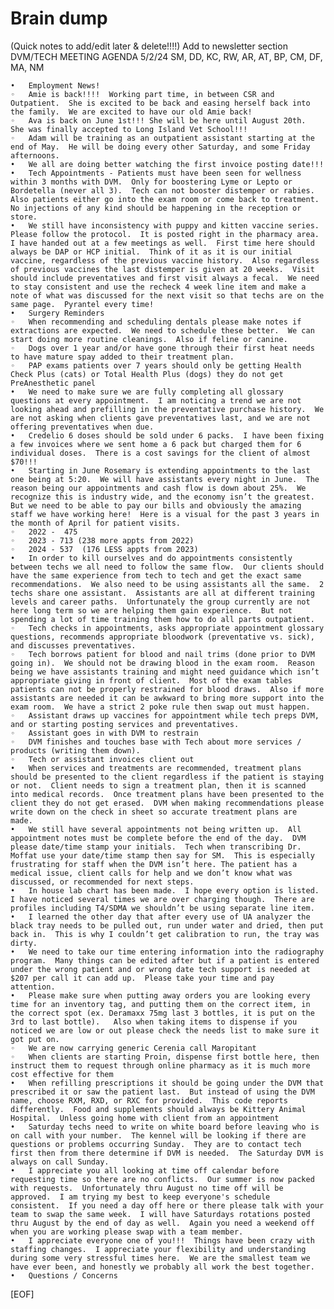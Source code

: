 # Brain dump

(Quick notes to add/edit later & delete!!!!)
Add to newsletter section
DVM/TECH MEETING AGENDA
5/2/24
SM, DD, KC, RW, AR, AT, BP, CM, DF, MA, NM

	•	Employment News!
	◦	Amie is back!!!!  Working part time, in between CSR and Outpatient.  She is excited to be back and easing herself back into the family.  We are excited to have our old Amie back!
	◦	Ava is back on June 1st!!! She will be here until August 20th.  She was finally accepted to Long Island Vet School!!!
	◦	Adam will be training as an outpatient assistant starting at the end of May.  He will be doing every other Saturday, and some Friday afternoons.  
	•	We all are doing better watching the first invoice posting date!!!
	•	Tech Appointments - Patients must have been seen for wellness within 3 months with DVM.  Only for boostering Lyme or Lepto or Bordetella (never all 3).  Tech can not booster distemper or rabies.  Also patients either go into the exam room or come back to treatment.  No injections of any kind should be happening in the reception or store.  
	•	We still have inconsistency with puppy and kitten vaccine series.  Please follow the protocol.  It is posted right in the pharmacy area.  I have handed out at a few meetings as well.  First time here should always be DAP or HCP initial.  Think of it as it is our initial vaccine, regardless of the previous vaccine history.  Also regardless of previous vaccines the last distemper is given at 20 weeks.  Visit should include preventatives and first visit always a fecal.  We need to stay consistent and use the recheck 4 week line item and make a note of what was discussed for the next visit so that techs are on the same page.  Pyrantel every time!
	•	Surgery Reminders
	◦	When recommending and scheduling dentals please make notes if extractions are expected.  We need to schedule these better.  We can start doing more routine cleanings.  Also if feline or canine.  
	◦	Dogs over 1 year and/or have gone through their first heat needs to have mature spay added to their treatment plan.
	◦	PAP exams patients over 7 years should only be getting Health Check Plus (cats) or Total Health Plus (dogs) they do not get PreAnesthetic panel
	•	We need to make sure we are fully completing all glossary questions at every appointment.  I am noticing a trend we are not looking ahead and prefilling in the preventative purchase history.  We are not asking when clients gave preventatives last, and we are not offering preventatives when due.  
	•	Credelio 6 doses should be sold under 6 packs.  I have been fixing a few invoices where we sent home a 6 pack but charged them for 6 individual doses.  There is a cost savings for the client of almost $70!!!
	•	Starting in June Rosemary is extending appointments to the last one being at 5:20.  We will have assistants every night in June.  The reason being our appointments and cash flow is down about 25%.  We recognize this is industry wide, and the economy isn’t the greatest. But we need to be able to pay our bills and obviously the amazing staff we have working here!  Here is a visual for the past 3 years in the month of April for patient visits. 
	◦	2022 -  475
	◦	2023 - 713 (238 more appts from 2022)
	◦	2024 - 537  (176 LESS appts from 2023)
	•	In order to kill ourselves and do appointments consistently between techs we all need to follow the same flow.  Our clients should have the same experience from tech to tech and get the exact same recommendations.  We also need to be using assistants all the same.  2 techs share one assistant.  Assistants are all at different training levels and career paths.  Unfortunately the group currently are not here long term so we are helping them gain experience.  But not spending a lot of time training them how to do all parts outpatient.
	◦	Tech checks in appointments, asks appropriate appointment glossary questions, recommends appropriate bloodwork (preventative vs. sick), and discusses preventatives. 
	◦	Tech borrows patient for blood and nail trims (done prior to DVM going in).  We should not be drawing blood in the exam room.  Reason being we have assistants training and might need guidance which isn’t appropriate giving in front of client.  Most of the exam tables patients can not be properly restrained for blood draws.  Also if more assistants are needed it can be awkward to bring more support into the exam room.  We have a strict 2 poke rule then swap out must happen.  
	◦	Assistant draws up vaccines for appointment while tech preps DVM, and or starting posting services and preventatives.
	◦	Assistant goes in with DVM to restrain
	◦	DVM finishes and touches base with Tech about more services / products (writing them down).
	◦	Tech or assistant invoices client out
	•	When services and treatments are recommended, treatment plans should be presented to the client regardless if the patient is staying or not.  Client needs to sign a treatment plan, then it is scanned into medical records.  Once treatment plans have been presented to the client they do not get erased.  DVM when making recommendations please write down on the check in sheet so accurate treatment plans are made. 
	•	We still have several appointments not being written up.  All appointment notes must be complete before the end of the day.  DVM please date/time stamp your initials.  Tech when transcribing Dr. Moffat use your date/time stamp then say for SM.  This is especially frustrating for staff when the DVM isn’t here. The patient has a medical issue, client calls for help and we don’t know what was discussed, or recommended for next steps.
	•	In house lab chart has been made.  I hope every option is listed.  I have noticed several times we are over charging though.  There are profiles including T4/SDMA we shouldn’t be using separate line item.
	•	I learned the other day that after every use of UA analyzer the black tray needs to be pulled out, run under water and dried, then put back in.  This is why I couldn’t get calibration to run, the tray was dirty. 
	•	We need to take our time entering information into the radiography program.  Many things can be edited after but if a patient is entered under the wrong patient and or wrong date tech support is needed at $207 per call it can add up.  Please take your time and pay attention.  
	•	Please make sure when putting away orders you are looking every time for an inventory tag, and putting them on the correct item, in the correct spot (ex. Deramaxx 75mg last 3 bottles, it is put on the 3rd to last bottle).   Also when taking items to dispense if you noticed we are low or out please check the needs list to make sure it got put on.
	◦	We are now carrying generic Cerenia call Maropitant 
	◦	When clients are starting Proin, dispense first bottle here, then instruct them to request through online pharmacy as it is much more cost effective for them
	•	When refilling prescriptions it should be going under the DVM that prescribed it or saw the patient last.  But instead of using the DVM name, choose RXM, RXD, or RXC for provided.  This code reports differently.  Food and supplements should always be Kittery Animal Hospital.  Unless going home with client from an appointment 
	•	Saturday techs need to write on white board before leaving who is on call with your number.  The kennel will be looking if there are questions or problems occurring Sunday.  They are to contact tech first then from there determine if DVM is needed.  The Saturday DVM is always on call Sunday. 
	•	I appreciate you all looking at time off calendar before requesting time so there are no conflicts.  Our summer is now packed with requests.  Unfortunately thru August no time off will be approved.  I am trying my best to keep everyone's schedule consistent.  If you need a day off here or there please talk with your team to swap the same week.  I will have Saturdays rotations posted thru August by the end of day as well.  Again you need a weekend off when you are working please swap with a team member.  
	•	I appreciate everyone one of you!!!  Things have been crazy with staffing changes.  I appreciate your flexibility and understanding during some very stressful times here.  We are the smallest team we have ever been, and honestly we probably all work the best together.  
	•	Questions / Concerns

[EOF]
